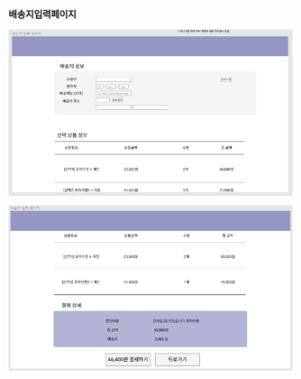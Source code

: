 ### 배송지입력페이지

![image-20220307230936020](배송지입력페이지제작.assets/image-20220307230936020.png)

![image-20220307230948167](배송지입력페이지제작.assets/image-20220307230948167.png)